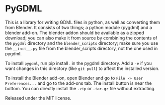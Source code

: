# PyGDML

This is a library for writing GDML files in python, as well as converting them from Blender. It consists of two things; a python module (pygdml) and a blender add-on. The blender addon should be available as a zipped download; you can also make it from source by combining the contents of the `pygdml` directory and the `blender_scripts` directory; make sure you use the `__init__.py` file from the blender_scripts directory, not the one used in pygdml.

To install `pygdml`, run pip install . in the pygdml directory. Add a `-e` if you want changes in this directory (like `git pull`) to affect the installed version.

To install the Blender add-on, open Blender and go to `File -> User Preferences...` and go to the add-ons tab. The install button is near the bottom. You can directly install the `.zip` or `.tar.gz` file without extracting.

Released under the MIT license.
